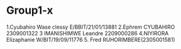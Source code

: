 # Group1-x
 1.Cyubahiro Wase clessy E/BBIT/21/01/13881  2.Ephrem CYUBAHIRO  2309001322 3 IMANISHIMWE Leandre 2209000286   4.NIYIRORA Elizaphanie W/BIT/19/09/11776  5. Fred RUHORIMBERE(2305001581)
